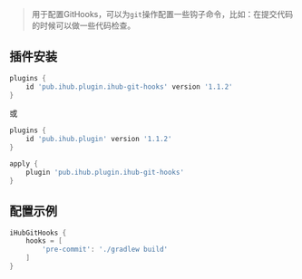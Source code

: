 > 用于配置GitHooks，可以为`git`操作配置一些钩子命令，比如：在提交代码的时候可以做一些代码检查。

## 插件安装

```groovy
plugins {
    id 'pub.ihub.plugin.ihub-git-hooks' version '1.1.2'
}
```

或

```groovy
plugins {
    id 'pub.ihub.plugin' version '1.1.2'
}

apply {
    plugin 'pub.ihub.plugin.ihub-git-hooks'
}
```

## 配置示例

```groovy
iHubGitHooks {
    hooks = [
        'pre-commit': './gradlew build'
    ]
}
```